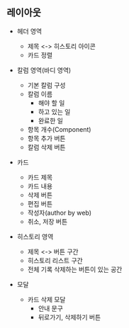 ## 레이아웃

- 헤더 영역
	- 제목 <-> 히스토리 아이콘
	- 카드 정렬

- 칼럼 영역(바디 영역)
	- 기본 칼럼 구성
	- 칼럼 이름
		- 해야 할 일
		- 하고 있는 일
		- 완료한 일
	- 항목 개수(Component)
	- 항목 추가 버튼
	- 칼럼 삭제 버튼
- 카드
	- 카드 제목
	- 카드 내용
	- 삭제 버튼
	- 편집 버튼
	- 작성자(author by web)
	- 취소, 저장 버튼
- 히스토리 영역
	- 제목 <-> 버튼 구간
	- 히스토리 리스트 구간
	- 전체 기록 삭제하는 버튼이 있는 공간
- 모달
	- 카드 삭제 모달
		- 안내 문구
		- 뒤로가기, 삭제하기 버튼